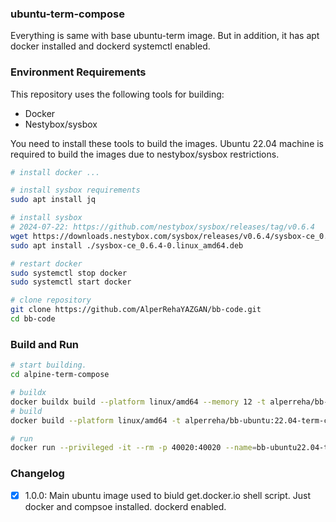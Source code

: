 ### ubuntu-term-compose

Everything is same with base ubuntu-term image. But in addition, it has apt docker installed and dockerd systemctl enabled.


### Environment Requirements

This repository uses the following tools for building:
- Docker
- Nestybox/sysbox  

You need to install these tools to build the images. Ubuntu 22.04 machine is required to build the images due to nestybox/sysbox restrictions.  

```bash
# install docker ...

# install sysbox requirements
sudo apt install jq

# install sysbox  
# 2024-07-22: https://github.com/nestybox/sysbox/releases/tag/v0.6.4
wget https://downloads.nestybox.com/sysbox/releases/v0.6.4/sysbox-ce_0.6.4-0.linux_amd64.deb
sudo apt install ./sysbox-ce_0.6.4-0.linux_amd64.deb

# restart docker
sudo systemctl stop docker
sudo systemctl start docker

# clone repository
git clone https://github.com/AlperRehaYAZGAN/bb-code.git
cd bb-code
```

### Build and Run


```bash
# start building.
cd alpine-term-compose

# buildx
docker buildx build --platform linux/amd64 --memory 12 -t alperreha/bb-ubuntu:22.04-term-compose-v1.0.0 .
# build
docker build --platform linux/amd64 -t alperreha/bb-ubuntu:22.04-term-compose-v1.0.0 .

# run
docker run --privileged -it --rm -p 40020:40020 --name=bb-ubuntu22.04-term-compose-1.0.0 alperreha/bb-ubuntu:22.04-term-compose-v1.0.0
```


### Changelog

- [x] 1.0.0: Main ubuntu image used to biuld get.docker.io shell script. Just docker and compsoe installed. dockerd enabled.

